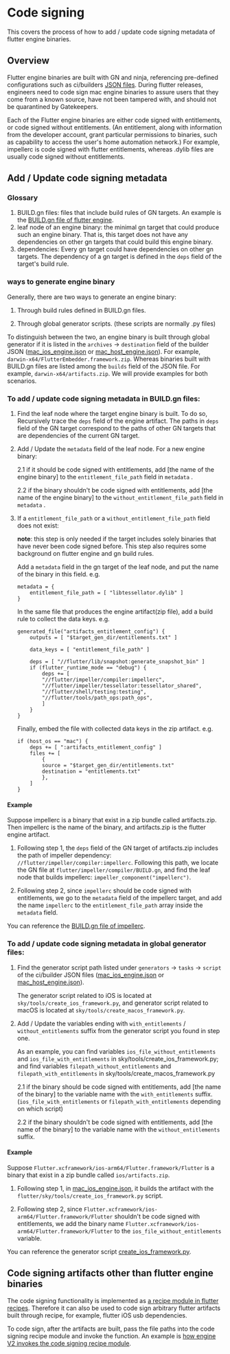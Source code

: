 # Code signing

This covers the process of how to add / update code signing metadata of flutter
engine binaries.

## Overview

Flutter engine binaries are built with GN and ninja, referencing pre-defined
configurations such as ci/builders
[JSON files](https://github.com/flutter/flutter/blob/main/engine/src/flutter/ci/builders/mac_host_engine.json).
During flutter releases, engineers need to code sign mac engine binaries to
assure users that they come from a known source, have not been tampered with,
and should not be quarantined by Gatekeepers.

Each of the Flutter engine binaries are either code signed with entitlements, or
code signed without entitlements. (An entitlement, along with information from
the developer account, grant particular permissions to binaries, such as
capability to access the user's home automation network.) For example, impellerc
is code signed with flutter entitlements, whereas .dylib files are usually code
signed without entitlements.

## Add / Update code signing metadata

### Glossary

1. BUILD.gn files: files that include build rules of GN targets. An example is
   the
   [BUILD.gn file of flutter engine](https://github.com/flutter/flutter/blob/main/engine/src/flutter/BUILD.gn).
1. leaf node of an engine binary: the minimal gn target that could produce such
   an engine binary. That is, this target does not have any dependencies on
   other gn targets that could build this engine binary.
1. dependencies: Every gn target could have dependencies on other gn targets.
   The dependency of a gn target is defined in the `deps` field of the target's
   build rule.

### ways to generate engine binary

Generally, there are two ways to generate an engine binary:

1. Through build rules defined in BUILD.gn files.

1. Through global generator scripts. (these scripts are normally .py files)

To distinguish between the two, an engine binary is built through global
generator if it is listed in the `archives` -> `destination` field of the
builder JSON
([mac_ios_engine.json](https://github.com/flutter/flutter/blob/main/engine/src/flutter/ci/builders/mac_ios_engine.json)
or
[mac_host_engine.json](https://github.com/flutter/flutter/blob/main/engine/src/flutter/ci/builders/mac_host_engine.json)).
For example, `darwin-x64/FlutterEmbedder.framework.zip`. Whereas binaries built
with BUILD.gn files are listed among the `builds` field of the JSON file. For
example, `darwin-x64/artifacts.zip`. We will provide examples for both
scenarios.

### To add / update code signing metadata in BUILD.gn files:

1. Find the leaf node where the target engine binary is built. To do so,
   Recursively trace the `deps` field of the engine artifact. The paths in
   `deps` field of the GN target correspond to the paths of other GN targets
   that are dependencies of the current GN target.

1. Add / Update the `metadata` field of the leaf node. For a new engine binary:

   2.1 if it should be code signed with entitlements, add \[the name of the
   engine binary\] to the `entitlement_file_path` field in `metadata` .

   2.2 if the binary shouldn't be code signed with entitlements, add \[the name
   of the engine binary\] to the `without_entitlement_file_path` field in
   `metadata` .

1. If a `entitlement_file_path` or a `without_entitlement_file_path` field does
   not exist:

   **note**: this step is only needed if the target includes solely binaries
   that have never been code signed before. This step also requires some
   background on flutter engine and gn build rules.

   Add a `metadata` field in the gn target of the leaf node, and put the name of
   the binary in this field. e.g.

   ```
   metadata = {
       entitlement_file_path = [ "libtessellator.dylib" ]
   }
   ```

   In the same file that produces the engine artifact(zip file), add a build
   rule to collect the data keys. e.g.

   ```
   generated_file("artifacts_entitlement_config") {
       outputs = [ "$target_gen_dir/entitlements.txt" ]

       data_keys = [ "entitlement_file_path" ]

       deps = [ "//flutter/lib/snapshot:generate_snapshot_bin" ]
       if (flutter_runtime_mode == "debug") {
           deps += [
           "//flutter/impeller/compiler:impellerc",
           "//flutter/impeller/tessellator:tessellator_shared",
           "//flutter/shell/testing:testing",
           "//flutter/tools/path_ops:path_ops",
           ]
       }
   }
   ```

   Finally, embed the file with collected data keys in the zip artifact. e.g.

   ```
   if (host_os == "mac") {
       deps += [ ":artifacts_entitlement_config" ]
       files += [
           {
           source = "$target_gen_dir/entitlements.txt"
           destination = "entitlements.txt"
           },
       ]
   }
   ```

#### Example

Suppose impellerc is a binary that exist in a zip bundle called artifacts.zip.
Then impellerc is the name of the binary, and artifacts.zip is the flutter
engine artifact.

1. Following step 1, the `deps` field of the GN target of artifacts.zip includes
   the path of impeller dependency: `//flutter/impeller/compiler:impellerc`.
   Following this path, we locate the GN file at
   `flutter/impeller/compiler/BUILD.gn`, and find the leaf node that builds
   impellerc: `impeller_component("impellerc")`.

1. Following step 2, since `impellerc` should be code signed with entitlements,
   we go to the `metadata` field of the impellerc target, and add the name
   `impellerc` to the `entitlement_file_path` array inside the `metadata` field.

You can reference the
[BUILD.gn file of impellerc](https://github.com/flutter/flutter/blob/main/engine/src/flutter/impeller/compiler/BUILD.gn).

### To add / update code signing metadata in global generator files:

1. Find the generator script path listed under `generators` -> `tasks` ->
   `script` of the ci/builder JSON files
   ([mac_ios_engine.json](https://github.com/flutter/flutter/blob/main/engine/src/flutter/ci/builders/mac_ios_engine.json)
   or
   [mac_host_engine.json](https://github.com/flutter/flutter/blob/main/engine/src/flutter/ci/builders/mac_host_engine.json)).

   The generator script related to iOS is located at
   `sky/tools/create_ios_framework.py`, and generator script related to macOS is
   located at `sky/tools/create_macos_framework.py`.

1. Add / Update the variables ending with `with_entitlements` /
   `without_entitlements` suffix from the generator script you found in step
   one.

   As an example, you can find variables `ios_file_without_entitlements` and
   `ios_file_with_entitlements` in sky/tools/create_ios_framework.py; and find
   variables `filepath_without_entitlements` and `filepath_with_entitlements` in
   sky/tools/create_macos_framework.py

   2.1 if the binary should be code signed with entitlements, add \[the name of
   the binary\] to the variable name with the `with_entitlements` suffix.
   (`ios_file_with_entitlements` or `filepath_with_entitlements` depending on
   which script)

   2.2 if the binary shouldn't be code signed with entitlements, add \[the name
   of the binary\] to the variable name with the `without_entitlements` suffix.

#### Example

Suppose `Flutter.xcframework/ios-arm64/Flutter.framework/Flutter` is a binary
that exist in a zip bundle called `ios/artifacts.zip`.

1. Following step 1, in
   [mac_ios_engine.json](https://github.com/flutter/flutter/blob/main/engine/src/flutter/ci/builders/mac_ios_engine.json),
   it builds the artifact with the `flutter/sky/tools/create_ios_framework.py`
   script.

1. Following step 2, since
   `Flutter.xcframework/ios-arm64/Flutter.framework/Flutter` shouldn't be code
   signed with entitlements, we add the binary name
   `Flutter.xcframework/ios-arm64/Flutter.framework/Flutter` to the
   `ios_file_without_entitlements` variable.

You can reference the generator script
[create_ios_framework.py](https://github.com/flutter/flutter/blob/main/engine/src/flutter/sky/tools/create_ios_framework.py).

## Code signing artifacts other than flutter engine binaries

The code signing functionality is implemented as
[a recipe module in flutter recipes](https://cs.opensource.google/flutter/recipes/+/master:recipe_modules/signing/api.py).
Therefore it can also be used to code sign arbitrary flutter artifacts built
through recipe, for example, flutter iOS usb dependencies.

To code sign, after the artifacts are built, pass the file paths into the code
signing recipe module and invoke the function. An example is
[how engine V2 invokes the code signing recipe module](https://cs.opensource.google/flutter/recipes/+/master:recipes/engine_v2/engine_v2.py;l=197-212).
